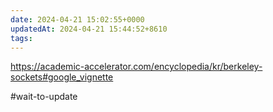 ```yaml
---
date: 2024-04-21 15:02:55+0000
updatedAt: 2024-04-21 15:44:52+8610
tags: 
---
```

https://academic-accelerator.com/encyclopedia/kr/berkeley-sockets#google_vignette

#wait-to-update 
